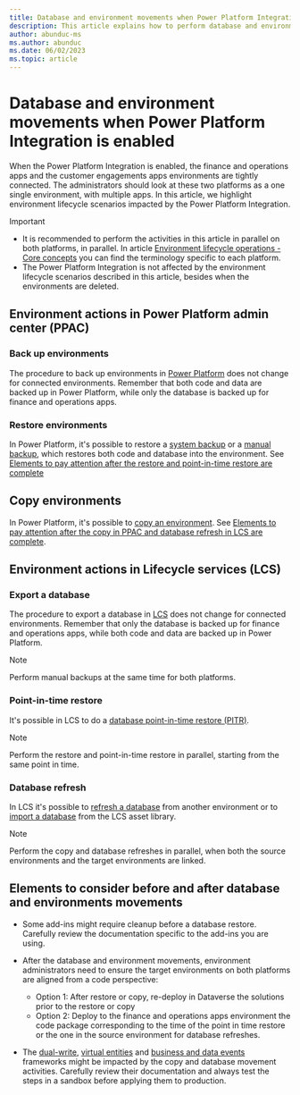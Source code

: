 ```yaml
---
title: Database and environment movements when Power Platform Integration is enabled
description: This article explains how to perform database and environment movements when finance and operations apps are integrated with Power Platform
author: abunduc-ms
ms.author: abunduc
ms.date: 06/02/2023
ms.topic: article
---
```


# Database and environment movements when Power Platform Integration is enabled

When the Power Platform Integration is enabled, the finance and operations apps  and the customer engagements apps environments are tightly connected. The administrators should look at these two platforms as a one single environment, with multiple apps. In this article, we highlight environment lifecycle scenarios impacted by the Power Platform Integration.

> [!IMPORTANT]
>
> - It is recommended to perform the activities in this article in parallel on both platforms, in parallel. In article [Environment lifecycle operations - Core concepts](environment-lifecycle-core-concepts.md) you can find the terminology specific to each platform.
> - The Power Platform Integration is not affected by the environment lifecycle scenarios described in this article, besides when the environments are deleted.

## Environment actions in Power Platform admin center (PPAC)

### Back up environments

The procedure to back up environments in [Power Platform](/power-platform/admin/backup-restore-environments) does not change for connected environments. Remember that both code and data are backed up in Power Platform, while only the database is backed up for finance and operations apps.

### Restore environments

In Power Platform, it's possible to restore a [system backup](/power-platform/admin/backup-restore-environments#restore-a-system-backup) or a [manual backup](/power-platform/admin/backup-restore-environments#manual-backups), which restores both code and database into the environment. See [Elements to pay attention after the restore and point-in-time restore are complete](environment-lifecycle-database-movements#elements-to-consider-before-and-after-database-and-environments-movements)

## Copy environments

In Power Platform, it's possible to [copy an environment](/power-platform/admin/copy-environment). See [Elements to pay attention after the copy in PPAC and database refresh in LCS are complete](environment-lifecycle-database-movements#elements-to-consider-before-and-after-database-and-environments-movements).

## Environment actions in Lifecycle services (LCS)

### Export a database

The procedure to export a database in [LCS](/dynamics365/fin-ops-core/dev-itpro/database/export-database) does not change for connected environments. Remember that only the database is backed up for finance and operations apps, while both code and data are backed up in Power Platform.

> [!NOTE]
> Perform manual backups at the same time for both platforms.

### Point-in-time restore

It's possible in LCS to do a [database point-in-time restore (PITR)](/dynamics365/fin-ops-core/dev-itpro/database/database-point-in-time-restore).

> [!NOTE]
> Perform the restore and point-in-time restore in parallel, starting from the same point in time.

### Database refresh

In LCS it's possible to [refresh a database](/dynamics365/fin-ops-core/dev-itpro/database/database-refresh) from another environment or to [import a database](/dynamics365/fin-ops-core/dev-itpro/database/import-database) from the LCS asset library.

> [!NOTE]
> Perform the copy and database refreshes in parallel, when both the source environments and the target environments are linked.

## Elements to consider before and after database and environments movements

- Some add-ins might require cleanup before a database restore. Carefully review the documentation specific to the add-ins you are using.

- After the database and environment movements, environment administrators need to ensure the target environments on both platforms are aligned from a code perspective:
  - Option 1: After restore or copy, re-deploy in Dataverse the solutions prior to the restore or copy
  - Option 2: Deploy to the finance and operations apps environment the code package corresponding to the time of the point in time restore or the one in the source environment for database refreshes.

- The [dual-write](/dynamics365/fin-ops-core/dev-itpro/data-entities/dual-write/dual-write-home-page), [virtual entities](/dynamics365/fin-ops-core/dev-itpro/power-platform/virtual-entities-overview) and [business and data events](/dynamics365/fin-ops-core/dev-itpro/business-events/home-page) frameworks might be impacted by the copy and database movement activities. Carefully review their documentation and always test the steps in a sandbox before applying them to production.
